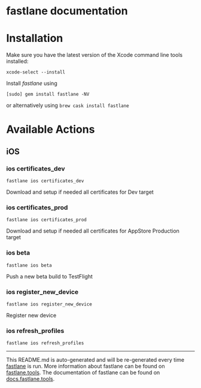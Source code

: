 fastlane documentation
================
# Installation

Make sure you have the latest version of the Xcode command line tools installed:

```
xcode-select --install
```

Install _fastlane_ using
```
[sudo] gem install fastlane -NV
```
or alternatively using `brew cask install fastlane`

# Available Actions
## iOS
### ios certificates_dev
```
fastlane ios certificates_dev
```
Download and setup if needed all certificates for Dev target
### ios certificates_prod
```
fastlane ios certificates_prod
```
Download and setup if needed all certificates for AppStore Production target
### ios beta
```
fastlane ios beta
```
Push a new beta build to TestFlight
### ios register_new_device
```
fastlane ios register_new_device
```
Register new device
### ios refresh_profiles
```
fastlane ios refresh_profiles
```


----

This README.md is auto-generated and will be re-generated every time [fastlane](https://fastlane.tools) is run.
More information about fastlane can be found on [fastlane.tools](https://fastlane.tools).
The documentation of fastlane can be found on [docs.fastlane.tools](https://docs.fastlane.tools).
